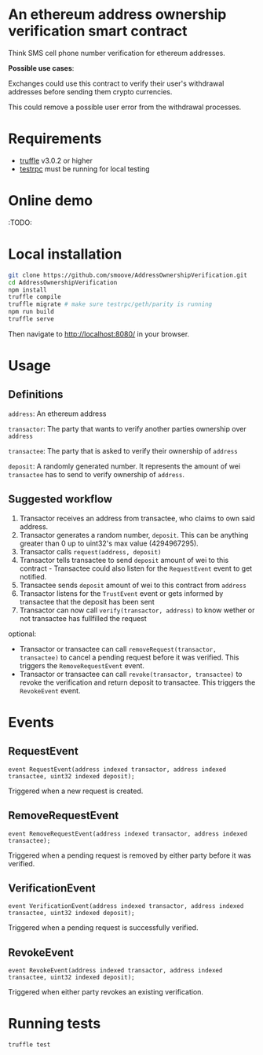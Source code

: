 # An ethereum address ownership verification smart contract
Think SMS cell phone number verification for ethereum addresses.

**Possible use cases**:

Exchanges could use this contract to verify their user's withdrawal addresses before sending them crypto currencies.

This could remove a possible user error from the withdrawal processes.

# Requirements
* [truffle](http://truffleframework.com) v3.0.2 or higher
* [testrpc](https://github.com/ethereumjs/testrpc) must be running for local testing

# Online demo
:TODO:

# Local installation
```bash
git clone https://github.com/smoove/AddressOwnershipVerification.git
cd AddressOwnershipVerification
npm install
truffle compile
truffle migrate # make sure testrpc/geth/parity is running
npm run build
truffle serve
```

Then navigate to [http://localhost:8080/](http://localhost:8080/) in your browser.

# Usage
## Definitions
`address`:    An ethereum address

`transactor`: The party that wants to verify another parties ownership over `address`

`transactee`: The party that is asked to verify their ownership of `address`

`deposit`:    A randomly generated number. It represents the amount of wei `transactee` has to send to verify ownership of `address`.

## Suggested workflow
1. Transactor receives an address from transactee, who claims to own said address.
2. Transactor generates a random number, `deposit`. This can be anything greater than 0 up to uint32's max value (4294967295).
3. Transactor calls `request(address, deposit)`
4. Transactor tells transactee to send `deposit` amount of wei to this contract - Transactee could also listen for the `RequestEvent` event to get notified.
5. Transactee sends `deposit` amount of wei to this contract from `address`
6. Transactor listens for the `TrustEvent` event or gets informed by transactee that the deposit has been sent
7. Transactor can now call `verify(transactor, address)` to know wether or not transactee has fullfilled the request

optional:
* Transactor or transactee can call `removeRequest(transactor, transactee)` to cancel a pending request before it was verified. This triggers the `RemoveRequestEvent` event.
* Transactor or transactee can call `revoke(transactor, transactee)` to revoke the verification and return deposit to transactee. This triggers the `RevokeEvent` event.

# Events
## RequestEvent
```
event RequestEvent(address indexed transactor, address indexed transactee, uint32 indexed deposit);
```
Triggered when a new request is created.

## RemoveRequestEvent
```
event RemoveRequestEvent(address indexed transactor, address indexed transactee);
```
Triggered when a pending request is removed by either party before it was verified.

## VerificationEvent
```
event VerificationEvent(address indexed transactor, address indexed transactee, uint32 indexed deposit);
```
Triggered when a pending request is successfully verified.

## RevokeEvent
```
event RevokeEvent(address indexed transactor, address indexed transactee, uint32 indexed deposit);
```
Triggered when either party revokes an existing verification.

# Running tests
```bash
truffle test
```

